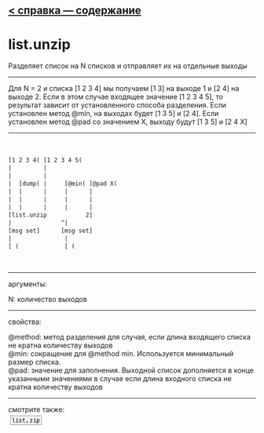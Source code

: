 [< справка — содержание](ceammc_lib.html)
---

# list.unzip


Разделяет список на N списков и отправляет их на отдельные выходы

---

Для N = 2 и списка [1 2 3 4] мы получаем [1 3] на выходе 1 и [2 4] на выходе
            2.
Если в этом случае входящее значение [1 2 3 4 5], то результат зависит от установленного способа разделения.
Если установлен метод @min, на выходах будет [1 3 5] и [2 4]. Если установлен метод @pad со значением
            X, выходу будут [1 3 5] и [2 4 X]
<br>


---


```


[1 2 3 4( [1 2 3 4 5(
|         |
|         |
|  [dump( |     [@min( [@pad X(
|  |      |     |      |
|  |      |     |      |
|  |      |     |      |
[list.unzip           2]
|              ^|
[msg set]      [msg set]
|               |
[ (             [ (

            
```

---
аргументы:

N: количество выходов<br>

---
свойства:

@method: метод разделения для случая, если длина входящего списка не кратна количеству выходов<br>
@min: сокращение для @method min. Используется минимальный размер списка.<br>
@pad:  значение для заполнения. Выходной список дополняется в конце указанными значениями в случае если длина входного списка не кратна количеству выходов<br>

---
смотрите также:<br>
[![list.zip](img/object_list.zip.png)](list.zip.html)
